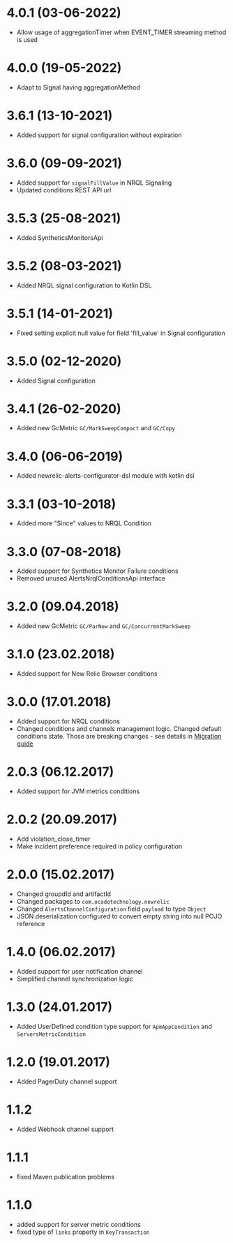 # 4.0.1 (03-06-2022)
- Allow usage of aggregationTimer when EVENT_TIMER streaming method is used

# 4.0.0 (19-05-2022)
- Adapt to Signal having aggregationMethod

# 3.6.1 (13-10-2021)
- Added support for signal configuration without expiration

# 3.6.0 (09-09-2021)
- Added support for `signalFillValue` in NRQL Signaling
- Updated conditions REST API url

# 3.5.3 (25-08-2021)
- Added SyntheticsMonitorsApi

# 3.5.2 (08-03-2021)
- Added NRQL signal configuration to Kotlin DSL

# 3.5.1 (14-01-2021)
- Fixed setting explicit null value for field 'fill_value' in Signal configuration

# 3.5.0 (02-12-2020)
- Added Signal configuration

# 3.4.1 (26-02-2020)
- Added new GcMetric `GC/MarkSweepCompact` and `GC/Copy` 

# 3.4.0 (06-06-2019)
- Added newrelic-alerts-configurator-dsl module with kotlin dsl

# 3.3.1 (03-10-2018)
- Added more "Since" values to NRQL Condition

# 3.3.0 (07-08-2018)
- Added support for Synthetics Monitor Failure conditions
- Removed unused AlertsNrqlConditionsApi interface

# 3.2.0 (09.04.2018)
- Added new GcMetric `GC/ParNew` and `GC/ConcurrentMarkSweep` 

# 3.1.0 (23.02.2018)
- Added support for New Relic Browser conditions 

# 3.0.0 (17.01.2018)
- Added support for NRQL conditions
- Changed conditions and channels management logic. Changed default conditions state. Those are breaking changes - see details in 
[Migration guide](MIGRATION.md)

# 2.0.3 (06.12.2017)
- Added support for JVM metrics conditions

# 2.0.2 (20.09.2017)
- Add violation_close_timer
- Make incident preference required in policy configuration

# 2.0.0 (15.02.2017)
- Changed groupdId and artifactId
- Changed packages to `com.ocadotechnology.newrelic`
- Changed `AlertsChannelConfiguration` field `payload` to type `Object`
- JSON deserialization configured to convert empty string into null POJO reference 

# 1.4.0 (06.02.2017)
- Added support for user notification channel 
- Simplified channel synchronization logic

# 1.3.0 (24.01.2017)
- Added UserDefined condition type support for `ApmAppCondition` and `ServersMetricCondition`

# 1.2.0 (19.01.2017)
- Added PagerDuty channel support

# 1.1.2
- Added Webhook channel support

# 1.1.1
- fixed Maven publication problems

# 1.1.0
- added support for server metric conditions
- fixed type of `links` property in `KeyTransaction` 
